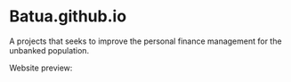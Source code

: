 # Batua.github.io
A projects that seeks to improve the personal finance management for the unbanked population.

Website preview: 
